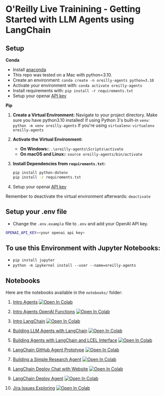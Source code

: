 # O'Reilly Live Trainining - Getting Started with LLM Agents using LangChain

## Setup

**Conda**

- Install [anaconda](https://www.anaconda.com/download)
- This repo was tested on a Mac with python=3.10.
- Create an environment: `conda create -n oreilly-agents python=3.10`
- Activate your environment with: `conda activate oreilly-agents`
- Install requirements with: `pip install -r requirements.txt`
- Setup your openai [API key](https://platform.openai.com/)

**Pip**


1. **Create a Virtual Environment:**
    Navigate to your project directory. Make sure you have python3.10 installed! 
    If using Python 3's built-in `venv`: `python -m venv oreilly-agents`
    If you're using `virtualenv`: `virtualenv oreilly-agents`

2. **Activate the Virtual Environment:**
    - **On Windows:**: `.\oreilly-agents\Scripts\activate`
    - **On macOS and Linux:**: `source oreilly-agents/bin/activate`

3. **Install Dependencies from `requirements.txt`:**
    ```bash
    pip install python-dotenv
    pip install -r requirements.txt
    ```

4. Setup your openai [API key](https://platform.openai.com/)

Remember to deactivate the virtual environment afterwards: `deactivate`

## Setup your .env file

- Change the `.env.example` file to `.env` and add your OpenAI API key.

```bash
OPENAI_API_KEY=<your openai api key>
```

## To use this Environment with Jupyter Notebooks:

- ```pip install jupyter```
- ```python -m ipykernel install --user --name=oreilly-agents```

## Notebooks

Here are the notebooks available in the `notebooks/` folder:

1. [Intro Agents](notebooks/1.0-intro-agents.ipynb)
[![Open In Colab](https://colab.research.google.com/assets/colab-badge.svg)](https://colab.research.google.com/github.com/EnkrateiaLucca/oreilly_live_training_agents/blob/main/notebooks/1.0-intro-agents.ipynb)

2. [Intro Agents OpenAI Functions](notebooks/1.1-intro-agents-openai-functions.ipynb)
[![Open In Colab](https://colab.research.google.com/assets/colab-badge.svg)](https://colab.research.google.com/github/EnkrateiaLucca/oreilly_live_training_agents/blob/main/notebooks/1.1-intro-agents-openai-functions.ipynb)

3. [Intro LangChain](notebooks/1.2-intro-langchain.ipynb)
[![Open In Colab](https://colab.research.google.com/assets/colab-badge.svg)](https://colab.research.google.com/github/EnkrateiaLucca/oreilly_live_training_agents/blob/main/notebooks/1.2-intro-langchain.ipynb)

4. [Building LLM Agents with LangChain](notebooks/2.0-building-llm-agents-with-langchain.ipynb)
[![Open In Colab](https://colab.research.google.com/assets/colab-badge.svg)](https://colab.research.google.com/github/EnkrateiaLucca/oreilly_live_training_agents/blob/main/notebooks/2.0-building-llm-agents-with-langchain.ipynb)

5. [Building Agents with LangChain and LCEL Interface](notebooks/2.1-building-agents-with-langchain-and-LCEL-interface.ipynb)
[![Open In Colab](https://colab.research.google.com/assets/colab-badge.svg)](https://colab.research.google.com/github/EnkrateiaLucca/oreilly_live_training_agents/blob/main/notebooks/2.1-building-agents-with-langchain-and-LCEL-interface.ipynb)

6. [LangChain GitHub Agent Prototype](notebooks/3.0-langchain-github-agent-prototype.ipynb)
[![Open In Colab](https://colab.research.google.com/assets/colab-badge.svg)](https://colab.research.google.com/github/EnkrateiaLucca/oreilly_live_training_agents/blob/main/notebooks/3.0-langchain-github-agent-prototype.ipynb)

7. [Building a Simple Research Agent](notebooks/4.0-building-a-simple-research-agent.ipynb)
[![Open In Colab](https://colab.research.google.com/assets/colab-badge.svg)](https://colab.research.google.com/github/EnkrateiaLucca/oreilly_live_training_agents/blob/main/notebooks/4.0-building-a-simple-research-agent.ipynb)

8. [LangChain Deploy Chat with Website](notebooks/5.0-langchain-deploy-chat-with-website.ipynb)
[![Open In Colab](https://colab.research.google.com/assets/colab-badge.svg)](https://colab.research.google.com/github/EnkrateiaLucca/oreilly_live_training_agents/blob/main/notebooks/5.0-langchain-deploy-chat-with-website.ipynb)

9. [LangChain Deploy Agent](notebooks/5.1-langchain-deploy-agent.ipynb)
   [![Open In Colab](https://colab.research.google.com/assets/colab-badge.svg)](https://colab.research.google.com/github/EnkrateiaLucca/oreilly_live_training_agents/blob/main/notebooks/5.1-langchain-deploy-agent.ipynb)

10. [Jira Issues Exploring](notebooks/jira_issues_exploring.ipynb)
   [![Open In Colab](https://colab.research.google.com/assets/colab-badge.svg)](https://colab.research.google.com/github/EnkrateiaLucca/oreilly_live_training_agents/blob/main/notebooks/jira_issues_exploring.ipynb)

